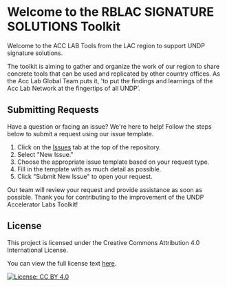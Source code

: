 # Welcome to the RBLAC SIGNATURE SOLUTIONS Toolkit

Welcome to the ACC LAB Tools from the LAC region to support UNDP signature solutions.

The toolkit is aiming to gather and organize the work of our region to share concrete tools that can be used and replicated by other country offices. As the Acc Lab Global Team puts it, 'to put the findings and learnings of the Acc Lab Network at the fingertips of all UNDP’.

## Submitting Requests

Have a question or facing an issue? We're here to help! Follow the steps below to submit a request using our issue template.

1. Click on the [Issues](https://github.com/UNDP-Accelerator-Labs/toolkit-micro-site-template/issues) tab at the top of the repository.
2. Select "New Issue."
3. Choose the appropriate issue template based on your request type.
4. Fill in the template with as much detail as possible.
5. Click "Submit New Issue" to open your request.

Our team will review your request and provide assistance as soon as possible. Thank you for contributing to the improvement of the UNDP Accelerator Labs Toolkit!


## License
This project is licensed under the Creative Commons Attribution 4.0 International License.

You can view the full license text [here](https://creativecommons.org/licenses/by/4.0/legalcode).

[![License: CC BY 4.0](https://img.shields.io/badge/License-CC%20BY%204.0-lightgrey.svg)](https://creativecommons.org/licenses/by/4.0/)
